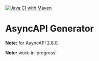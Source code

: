[![Java CI with Maven](https://github.com/coiouhkc/asyncapi-generator/actions/workflows/maven.yml/badge.svg?branch=main)](https://github.com/coiouhkc/asyncapi-generator/actions/workflows/maven.yml)

# AsyncAPI Generator

**Note:** for AsyncAPI 2.6.0.

**Note:** work-in-progress!